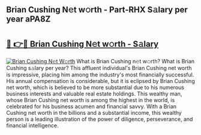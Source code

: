 ## Brian Cushing N𝚎t w𝚘rth - Part-RHX S𝚊lary per year aPA8Z

# <h2><a href="http://gc2rwk.nevu.top/?p=Brian+Cushing">🔗 👉🔴 Brian Cushing N𝚎t w𝚘rth - S𝚊lary</a></h2>

[![Brian Cushing N𝚎t W𝚘rth](https://i.imgur.com/Oavwk0R.jpeg)](http://gc2rwk.nevu.top/?p=Brian+Cushing)
What is Brian Cushing n𝚎t w𝚘rth? What is Brian Cushing s𝚊lary per year?
This affluent individual's Brian Cushing net worth is impressive, placing him among the industry's most financially successful. His annual compensation is considerable, but it is eclipsed by Brian Cushing net worth, which is believed to be more substantial due to his numerous business interests and valuable real estate holdings. This wealthy man, whose Brian Cushing net worth is among the highest in the world, is celebrated for his business acumen and financial savvy. With a Brian Cushing net worth in the billions and a substantial income, this wealthy person is a leading illustration of the power of diligence, perseverance, and financial intelligence.
